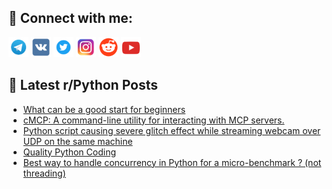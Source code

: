 ## 🔎 Connect with me:
[<img src="https://github.com/bullbesh/bullbesh/blob/main/images/Telegram.png" width="32" height="32" />](https://t.me/bullbesh)
[<img src="https://github.com/bullbesh/bullbesh/blob/main/images/VK.png" width="32" height="32" />](https://vk.com/bullbesh)
[<img src="https://github.com/bullbesh/bullbesh/blob/main/images/Twitter.png" width="32" height="32" />](https://twitter.com/bullbesh1)
[<img src="https://github.com/bullbesh/bullbesh/blob/main/images/Instagram.png" width="32" height="32" />](https://www.instagram.com/bullbesh)
[<img src="https://github.com/bullbesh/bullbesh/blob/main/images/Reddit.png" width="32" height="32" />](https://www.reddit.com/user/bullbesh)
[<img src="https://github.com/bullbesh/bullbesh/blob/main/images/YouTube.png" width="32" height="32" />](https://www.youtube.com/channel/UCtfjRs6uzgq5mfm8S06WTcg)

## 📕 Latest r/Python Posts
<!-- BLOG-POST-LIST:START -->
- [What can be a good start for beginners](https://www.reddit.com/r/Python/comments/1jhx93l/what_can_be_a_good_start_for_beginners/)
- [cMCP: A command-line utility for interacting with MCP servers.](https://www.reddit.com/r/Python/comments/1jhu9hg/cmcp_a_commandline_utility_for_interacting_with/)
- [Python script causing severe glitch effect while streaming webcam over UDP on the same machine](https://www.reddit.com/r/Python/comments/1jht5xf/python_script_causing_severe_glitch_effect_while/)
- [Quality Python Coding](https://www.reddit.com/r/Python/comments/1jhq18b/quality_python_coding/)
- [Best way to handle concurrency in Python for a micro-benchmark ? &lpar;not threading&rpar;](https://www.reddit.com/r/Python/comments/1jhn4fo/best_way_to_handle_concurrency_in_python_for_a/)
<!-- BLOG-POST-LIST:END -->
